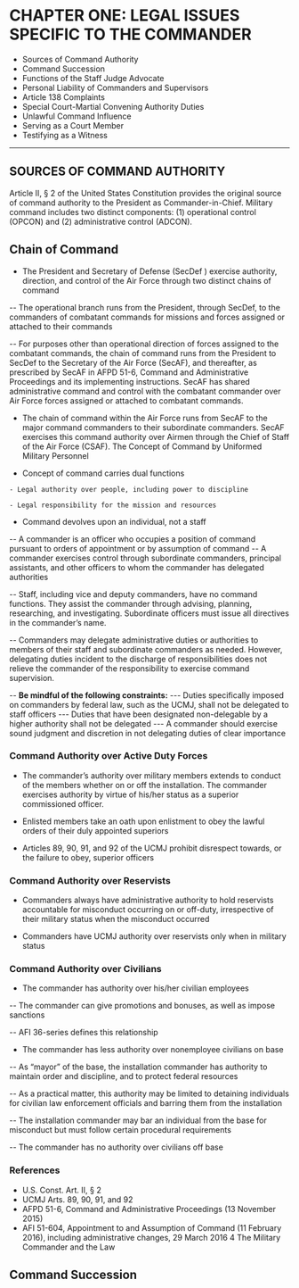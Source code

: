 # CHAPTER ONE: LEGAL ISSUES SPECIFIC TO THE COMMANDER

* Sources of Command Authority
* Command Succession
* Functions of the Staff Judge Advocate
* Personal Liability of Commanders and Supervisors
* Article 138 Complaints
* Special Court-Martial Convening Authority Duties
* Unlawful Command Influence
* Serving as a Court Member 
* Testifying as a Witness

-----------------

## SOURCES OF COMMAND AUTHORITY

Article II, § 2 of the United States Constitution provides the original source of command authority to the President as Commander-in-Chief. Military command includes two distinct components: (1) operational control (OPCON) and (2) administrative control (ADCON).

## Chain of Command

-	 The President and Secretary of Defense (SecDef ) exercise authority, direction, and control of the Air Force through two distinct chains of command

  --	 The operational branch runs from the President, through SecDef, to the commanders of combatant commands for missions and forces assigned or attached to their commands

  --	 For purposes other than operational direction of forces assigned to the combatant commands, the chain of command runs from the President to SecDef to the Secretary of the Air Force (SecAF), and thereafter, as prescribed by SecAF in AFPD 51-6, Command and Administrative Proceedings and its implementing instructions. SecAF has shared administrative command and control with the combatant commander over Air Force forces assigned or attached to combatant commands.

-	 The chain of command within the Air Force runs from SecAF to the major command commanders to their subordinate commanders. SecAF exercises this command authority over Airmen through the Chief of Staff of the Air Force (CSAF).
The Concept of Command by Uniformed Military Personnel

-	 Concept of command carries dual functions

    - Legal authority over people, including power to discipline

    - Legal responsibility for the mission and resources

-	 Command devolves upon an individual, not a staff

  --	 A commander is an officer who occupies a position of command pursuant to orders of appointment or by assumption of command
  --	 A commander exercises control through subordinate commanders, principal assistants, and other officers to whom the commander has delegated authorities

  --	 Staff, including vice and deputy commanders, have no command functions. They assist the commander through advising, planning, researching, and investigating. Subordinate officers must issue all directives in the commander’s name.

  --	 Commanders may delegate administrative duties or authorities to members of their staff and subordinate commanders as needed. However, delegating duties incident to the discharge of responsibilities does not relieve the commander of the responsibility to exercise command supervision.

  --	 **Be mindful of the following constraints:**
    ---	 Duties specifically imposed on commanders by federal law, such as the UCMJ, shall not be delegated to staff officers
    ---	 Duties that have been designated non-delegable by a higher authority shall not be delegated
    ---	 A commander should exercise sound judgment and discretion in not delegating duties of clear importance

### Command Authority over Active Duty Forces

-	 The commander’s authority over military members extends to conduct of the members whether on or off the installation. The commander exercises authority by virtue of his/her status as a superior commissioned officer.

-	 Enlisted members take an oath upon enlistment to obey the lawful orders of their duly appointed superiors

-	 Articles 89, 90, 91, and 92 of the UCMJ prohibit disrespect towards, or the failure to obey, superior officers

### Command Authority over Reservists

-	 Commanders always have administrative authority to hold reservists accountable for misconduct occurring on or off-duty, irrespective of their military status when the misconduct occurred

-	 Commanders have UCMJ authority over reservists only when in military status

### Command Authority over Civilians 

-	 The commander has authority over his/her civilian employees

  --	 The commander can give promotions and bonuses, as well as impose sanctions 

  --	 AFI 36-series defines this relationship 
  
-	 The commander has less authority over nonemployee civilians on base 

  --	 As “mayor” of the base, the installation commander has authority to maintain
order and discipline, and to protect federal resources 
  
  --	 As a practical matter, this authority may be limited to detaining individuals for civilian law enforcement officials and barring them from the installation 
  
  --	 The installation commander may bar an individual from the base for misconduct but must follow certain procedural requirements 
  
  --	 The commander has no authority over civilians off base

### References 
* U.S. Const. Art. II, § 2 
* UCMJ Arts. 89, 90, 91, and 92 
* AFPD 51-6, Command and Administrative Proceedings (13 November 2015) 
* AFI 51-604, Appointment to and Assumption of Command (11 February 2016), including
administrative changes, 29 March 2016 4 The Military Commander and the Law


## Command Succession
